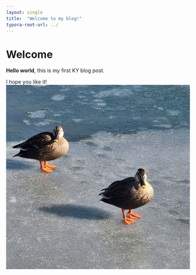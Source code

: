 ```yaml
---
layout: single
title:  "Welcome to my blog!"
typora-root-url: ../
---
```


# Welcome

**Hello world**, this is my first KY blog post.

I hope you like it!<img src="../images/2024-01-25-first/KakaoTalk_20240125_002507760.jpg" alt="KakaoTalk_20240125_002507760" style="zoom:80%;" />
